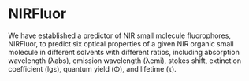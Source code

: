 # NIRFluor
We have established a predictor of NIR small molecule fluorophores, NIRFluor, to predict six optical properties of a given NIR organic small molecule in different solvents with different ratios, including absorption wavelength (λabs), emission wavelength (λemi), stokes shift, extinction coefficient (lgε), quantum yield (Φ), and lifetime (τ).
